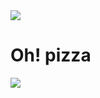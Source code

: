 <img src="https://capsule-render.vercel.app/api?type=waving&color=f08080&height=200&section=header&text=Oh!%pizza%&fontSize=40&animation=fadeIn&fontAlign=84&fontAlignY=36" />

# Oh! pizza

<img src="https://capsule-render.vercel.app/api?type=waving&color=f08080&height=200&section=footer&20render&fontSize=90" />
